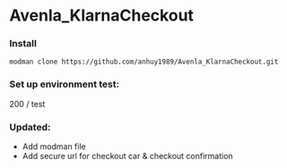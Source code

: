 # Avenla_KlarnaCheckout

### Install 

    modman clone https://github.com/anhuy1989/Avenla_KlarnaCheckout.git

### Set up environment test:

   200 / test

### Updated:

+ Add modman file
+ Add secure url for checkout car & checkout confirmation

